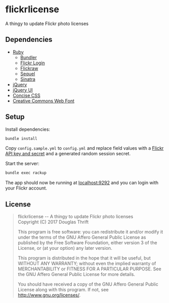 # flickrlicense

A thingy to update Flickr photo licenses

## Dependencies

* [Ruby]
  * [Bundler]
  * [Flickr Login]
  * [Flickraw]
  * [Sequel]
  * [Sinatra]
* [jQuery]
* [jQuery UI]
* [Concise CSS]
* [Creative Commons Web Font]

[Ruby]: https://www.ruby-lang.org/
[Bundler]: https://bundler.io/
[Flickr Login]: https://github.com/janko-m/flickr-login
[Flickraw]: https://hanklords.github.io/flickraw/
[Sinatra]: http://sinatrarb.com/
[Sequel]: http://sequel.jeremyevans.net/
[jQuery]: https://jquery.com/
[jQuery UI]: https://jqueryui.com/
[Concise CSS]: http://concisecss.com/
[Creative Commons Web Font]: https://cc-icons.github.io/

## Setup

Install dependencies:

```bash
bundle install
```

Copy `config.sample.yml` to `config.yml` and replace field values with a [Flickr
API key and secret] and a generated random session secret.

[Flickr API key and secret]: https://www.flickr.com/services/apps/by/me

Start the server:

```bash
bundle exec rackup
```

The app should now be running at [localhost:9292] and you can login with your Flickr account.

[localhost:9292]: http://localhost:9292/

## License

>   flickrlicense -- A thingy to update Flickr photo licenses<br>
>   Copyright (C) 2017  Douglas Thrift
>
>   This program is free software: you can redistribute it and/or modify
>   it under the terms of the GNU Affero General Public License as published
>   by the Free Software Foundation, either version 3 of the License, or
>   (at your option) any later version.
>
>   This program is distributed in the hope that it will be useful,
>   but WITHOUT ANY WARRANTY; without even the implied warranty of
>   MERCHANTABILITY or FITNESS FOR A PARTICULAR PURPOSE.  See the
>   GNU Affero General Public License for more details.
>
>   You should have received a copy of the GNU Affero General Public License
>   along with this program.  If not, see <http://www.gnu.org/licenses/>.
